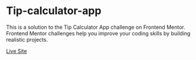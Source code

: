 # Tip-calculator-app

This is a solution to the Tip Calculator App challenge on Frontend Mentor. Frontend Mentor challenges help you improve your coding skills by building realistic projects.

[Live Site](https://quelleris-tip-calculator-app.netlify.app/)
 
